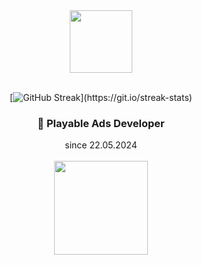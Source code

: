 <div id="header" align="center">
  

  <img src="https://i.giphy.com/media/7Z49eulwv4aGY35RaD/giphy.webp" width="100"/>
<br><br>

[![GitHub Streak](http://github-readme-streak-stats.herokuapp.com/?user=MladenovaKristina&theme=transparent&background=rgba(255,0,0,0))](https://git.io/streak-stats)

### :dizzy: Playable Ads Developer	
since 22.05.2024<br><br>
<a href="https://www.crazylabs.com/"><img src="https://berlingamescene.com/wp-content/uploads/2019/12/crazy-labs.png" width="150"/></a><br>

<br>

</div>
